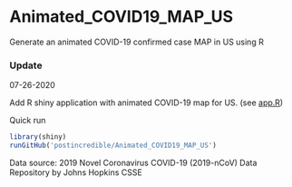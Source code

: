 
# Animated_COVID19_MAP_US
Generate an animated COVID-19 confirmed case MAP in US using R


### Update


07-26-2020

Add R shiny application with animated COVID-19 map for US. (see [app.R](https://github.com/postincredible/Animated_COVID19_MAP_US/blob/master/app.R))

Quick run
```r
library(shiny)
runGitHub('postincredible/Animated_COVID19_MAP_US')
```





Data source: 2019 Novel Coronavirus COVID-19 (2019-nCoV) Data Repository by Johns Hopkins CSSE

